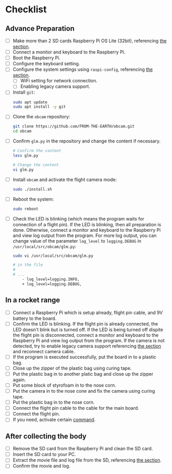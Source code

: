 # Checklist

## Advance Preparation

- [ ] Make more than 2 SD cards Raspberry Pi OS Lite (32bit), referencing [the section](./setup.md#setup-of-the-os).
- [ ] Connect a monitor and keyboard to the Raspberry Pi.
- [ ] Boot the Raspberry Pi.
- [ ] Configure the keyboard setting.
- [ ] Configure the system settings using `raspi-config`, referencing [the section](./setup.md#essential-system-setttings-in-raspi-config).
    - [ ] WiFi setting for network connection.
    - [ ] Enabling legacy camera support.
- [ ] Install `git`:
    ```bash
    sudo apt update
    sudo apt install -y git
    ```
- [ ] Clone the `obcam` repository:
    ```bash
    git clone https://github.com/FROM-THE-EARTH/obcam.git
    cd obcam
    ```
- [ ] Confirm `glm.py` in the repository and change the content if necessary.
    ```bash
    # Confirm the content
    less glm.py

    # Change the content
    vi glm.py
    ```
- [ ] Install `obcam` and activate the flight camera mode:
    ```bash
    sudo ./install.sh
    ```
- [ ] Reboot the system:
    ```bash
    sudo reboot
    ```
- [ ] Check the LED is blinking (which means the program waits for connection of a flight pin). If the LED is blinking, then all preparation is done. Otherwise, connect a monitor and keyboard to the Raspberry Pi and view log output from the program. For more log output, you can change value of the parameter `log_level` to `logging.DEBUG` in `/usr/local/src/obcam/glm.py`:
    ```bash
    sudo vi /usr/local/src/obcam/glm.py

    # in the file
    #
    # ...
        - log_level=logging.INFO,
        + log_level=logging.DEBUG,
    ```

## In a rocket range

- [ ] Connect a Raspberry Pi which is setup already, flight pin cable, and 9V battery to the board.
- [ ] Confirm the LED is blinking. If the flight pin is already connected, the LED doesn't blink but is turned off. If the LED is being turned off dispite the flight pin is disconnected, connect a monitor and keyboard to the Raspberry Pi and view log output from the program. If the camera is not detected, try to enable legacy camera support referencing [the section](./setup.md#enabling-legacy-camera-support) and reconnect camera cable.
- [ ] If the program is executed successfully, put the board in to a plastic bag.
- [ ] Close up the zipper of the plastic bag using curing tape.
- [ ] Put the plastic bag in to another platic bag and close up the zipper again.
- [ ] Put some block of styrofoam in to the nose corn.
- [ ] Put the camera in to the nose cone and fix the camera using curing tape.
- [ ] Put the plastic bag in to the nose corn.
- [ ] Connect the flight pin cable to the cable for the main board.
- [ ] Connect the flight pin.
- [ ] If you need, activate certain [command](./flightcam.md#commands).

## After collecting the body

- [ ] Remove the SD card from the Raspberry Pi and clean the SD card.
- [ ] Insert the SD card to your PC.
- [ ] Extract the movie file and log file from the SD, referencing [the section](./flightcam.md#extract-data-from-sd-cards).
- [ ] Confirm the movie and log.
